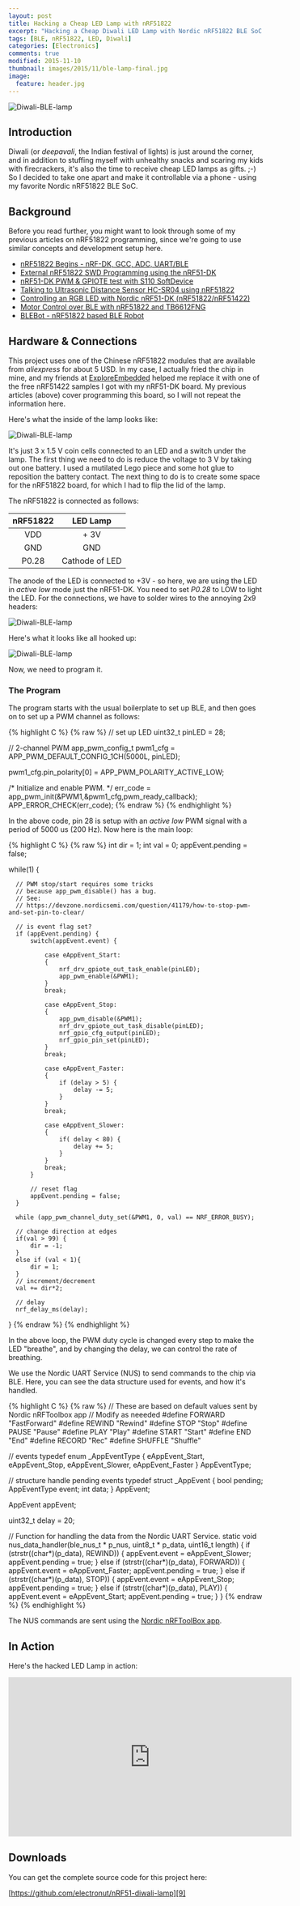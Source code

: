 ```yaml
---
layout: post
title: Hacking a Cheap LED Lamp with nRF51822
excerpt: "Hacking a Cheap Diwali LED Lamp with Nordic nRF51822 BLE SoC and controlling it via a phone."
tags: [BLE, nRF51822, LED, Diwali]
categories: [Electronics]
comments: true
modified: 2015-11-10
thumbnail: images/2015/11/ble-lamp-final.jpg
image:
  feature: header.jpg
---
```


![Diwali-BLE-lamp](/images/2015/11/ble-lamp-final.jpg "Diwali BLE Lamp")

## Introduction

Diwali (or *deepavali*, the Indian festival of lights) is just around
the corner, and in addition to stuffing myself with unhealthy snacks
and scaring my kids with firecrackers, it's also the time to receive
cheap LED lamps as gifts. ;-) So I decided to take one apart and make
it controllable via a phone - using my favorite Nordic nRF51822 BLE
SoC.

## Background

Before you read further, you might want to look through some of my
previous articles on nRF51822 programming, since we're going to use
similar concepts and development setup here.

* [nRF51822 Begins - nRF-DK, GCC, ADC, UART/BLE][1]
* [External nRF51822 SWD Programming using the nRF51-DK][2]
* [nRF51-DK PWM & GPIOTE test with S110 SoftDevice][3]
* [Talking to Ultrasonic Distance Sensor HC-SR04 using nRF51822][4]
* [Controlling an RGB LED with Nordic nRF51-DK (nRF51822/nRF51422)][5]
* [Motor Control over BLE with nRF51822 and TB6612FNG][6]
* [BLEBot - nRF51822 based BLE Robot][7]

## Hardware & Connections

This project uses one of the Chinese nRF51822 modules that are
available from *aliexpress* for about 5 USD. In my case, I actually
fried the chip in mine, and my friends at [ExploreEmbedded][8]
helped me replace it with one of the free nRF51422 samples I got with
my nRF51-DK board. My previous articles (above) cover programming this
board, so I will not repeat the information here.

Here's what the inside of the lamp looks like:

![Diwali-BLE-lamp](/images/2015/11/ble-lamp-start.jpg "Diwali BLE Lamp")

It's just 3 x 1.5 V coin cells connected to an LED and a switch under
the lamp. The first thing we need to do is reduce the voltage to 3 V
by taking out one battery. I used a mutilated Lego piece and some hot
glue to reposition the battery contact. The next thing to do is to
create some space for the nRF51822 board, for which I had to flip the
lid of the lamp. 

The nRF51822 is connected as follows: 

|**nRF51822**|**LED Lamp**|
|:--------:|:--------:|
| VDD | + 3V |
| GND | GND |
| P0.28 | Cathode of LED |

The anode of the LED is connected to +3V - so here, we are using the LED 
in *active low* mode just the nRF51-DK. You need to set *P0.28* to LOW 
to light the LED. For the connections, we have to solder wires to the 
annoying 2x9 headers:

![Diwali-BLE-lamp](/images/2015/11/ble-lamp-solder.jpg "Diwali BLE Lamp")

Here's what it looks like all hooked up:

![Diwali-BLE-lamp](/images/2015/11/ble-lamp-inside.jpg "Diwali BLE Lamp")

Now, we need to program it.

### The Program

The program starts with the usual boilerplate to set up BLE, and then 
goes on to set up a PWM channel as follows:

{% highlight C %}
{% raw %}
  // set up LED
  uint32_t pinLED = 28;

  // 2-channel PWM
  app_pwm_config_t pwm1_cfg = 
      APP_PWM_DEFAULT_CONFIG_1CH(5000L, pinLED);
  
  pwm1_cfg.pin_polarity[0] = APP_PWM_POLARITY_ACTIVE_LOW;
  
  /* Initialize and enable PWM. */
  err_code = app_pwm_init(&PWM1,&pwm1_cfg,pwm_ready_callback);
  APP_ERROR_CHECK(err_code);
{% endraw %}
{% endhighlight %}

In the above code, pin 28 is setup with an *active low* PWM signal
with a period of 5000 us (200 Hz). Now here is the main loop:

{% highlight C %}
{% raw %}
int dir = 1;
int val = 0;
appEvent.pending = false;

  while(1) {

      // PWM stop/start requires some tricks 
      // because app_pwm_disable() has a bug. 
      // See: 
      // https://devzone.nordicsemi.com/question/41179/how-to-stop-pwm-and-set-pin-to-clear/

      // is event flag set?
      if (appEvent.pending) {
          switch(appEvent.event) {
              
              case eAppEvent_Start:
              {
                  nrf_drv_gpiote_out_task_enable(pinLED);
                  app_pwm_enable(&PWM1);
              }
              break;
                  
              case eAppEvent_Stop:
              {
                  app_pwm_disable(&PWM1);
                  nrf_drv_gpiote_out_task_disable(pinLED);
                  nrf_gpio_cfg_output(pinLED);
                  nrf_gpio_pin_set(pinLED);
              }
              break;
                  
              case eAppEvent_Faster:
              {
                  if (delay > 5) {
                      delay -= 5;
                  }
              }
              break;

              case eAppEvent_Slower:
              {
                  if( delay < 80) {
                      delay += 5;
                  }
              }
              break;
          }

          // reset flag
          appEvent.pending = false;
      }
  
      while (app_pwm_channel_duty_set(&PWM1, 0, val) == NRF_ERROR_BUSY);

      // change direction at edges
      if(val > 99) {
          dir = -1;
      }
      else if (val < 1){
          dir = 1;
      }
      // increment/decrement
      val += dir*2;

      // delay
      nrf_delay_ms(delay);
  }
{% endraw %}
{% endhighlight %}

In the above loop, the PWM duty cycle is changed every step to make the LED 
"breathe", and by changing the delay, we can control the rate of breathing.

We use the Nordic UART Service (NUS) to send commands to the chip via
BLE. Here, you can see the data structure used for events, and how
it's handled.

{% highlight C %}
{% raw %}
// These are based on default values sent by Nordic nRFToolbox app
// Modify as neeeded
#define FORWARD "FastForward"
#define REWIND "Rewind"
#define STOP "Stop"
#define PAUSE "Pause"
#define PLAY "Play"
#define START "Start"
#define END "End"
#define RECORD "Rec"
#define SHUFFLE "Shuffle"


// events
typedef enum _AppEventType {
    eAppEvent_Start,
    eAppEvent_Stop,
    eAppEvent_Slower,
    eAppEvent_Faster
} AppEventType;


// structure handle pending events
typedef struct _AppEvent
{
    bool pending;
    AppEventType event;
    int data;
} AppEvent;

AppEvent appEvent;

uint32_t delay = 20;


// Function for handling the data from the Nordic UART Service.
static void nus_data_handler(ble_nus_t * p_nus, uint8_t * p_data, 
                             uint16_t length)
{
    if (strstr((char*)(p_data), REWIND)) {
        appEvent.event = eAppEvent_Slower;
        appEvent.pending = true;
    }
    else if (strstr((char*)(p_data), FORWARD)) {
        appEvent.event = eAppEvent_Faster;
        appEvent.pending = true;
    }
    else if (strstr((char*)(p_data), STOP)) {
        appEvent.event = eAppEvent_Stop;
        appEvent.pending = true;
    }
    else if (strstr((char*)(p_data), PLAY)) {
        appEvent.event = eAppEvent_Start;
        appEvent.pending = true;
    }
}
{% endraw %}
{% endhighlight %}

The NUS commands are sent using the [Nordic nRFToolBox app][10].

## In Action

Here's the hacked LED Lamp in action:

<p>
<iframe width="560" height="315" src="https://www.youtube.com/embed/eMsqE3HZWcU" frameborder="0" allowfullscreen></iframe>
</p>

## Downloads

You can get the complete source code for this project here:

[https://github.com/electronut/nRF51-diwali-lamp][9]


[1]: http://electronut.in/nrf51-adc-test/
[2]: http://electronut.in/nrf51-dk-external-programming/
[3]: http://electronut.in/nrf51-pwm-test/
[4]: http://electronut.in/nrf51-hcsr04/
[5]: http://electronut.in/nrf51-rgb-led-test/
[6]: http://electronut.in/nrf51-TB6612FNG-test/
[7]: http://electronut.in/blebot/
[8]: http://exploreembedded.com/
[9]: https://github.com/electronut/nRF51-diwali-lamp
[10]: https://www.nordicsemi.com/eng/Products/nRFready-Demo-Apps/nRF-Toolbox-App
